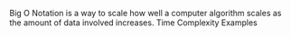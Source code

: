 Big O Notation is a way to scale how well a computer algorithm scales as the amount of data involved increases.
Time Complexity Examples